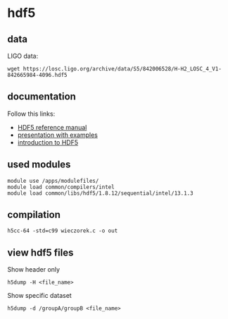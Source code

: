# hdf5
## data
LIGO data:
~~~
wget https://losc.ligo.org/archive/data/S5/842006528/H-H2_LOSC_4_V1-842665984-4096.hdf5
~~~
## documentation
Follow this links:
- [HDF5 reference manual](https://support.hdfgroup.org/HDF5/doc/RM/RM_H5Front.html)
- [presentation with examples](https://www.hpc.kaust.edu.sa/sites/default/files/files/public/4.03_HDF5.pdf)
- [introduction to HDF5](https://www.star.nesdis.noaa.gov/jpss/documents/HDF5_Tutorial_201509/1-2-Introduction%20to%20HDF5.ppt.pdf)

##  used modules
~~~
module use /apps/modulefiles/
module load common/compilers/intel
module load common/libs/hdf5/1.8.12/sequential/intel/13.1.3
~~~

## compilation
~~~
h5cc-64 -std=c99 wieczorek.c -o out
~~~

## view hdf5 files
Show header only
~~~
h5dump -H <file_name>
~~~
Show specific dataset
~~~
h5dump -d /groupA/groupB <file_name>
~~~
